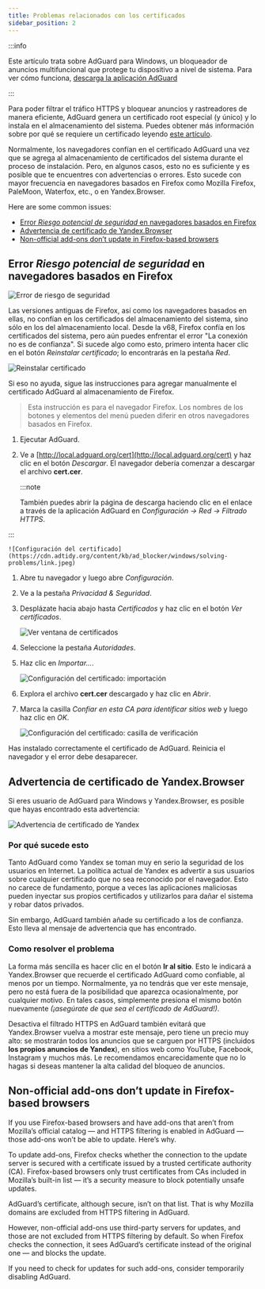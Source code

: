 ```yaml
---
title: Problemas relacionados con los certificados
sidebar_position: 2
---
```


:::info

Este artículo trata sobre AdGuard para Windows, un bloqueador de anuncios multifuncional que protege tu dispositivo a nivel de sistema. Para ver cómo funciona, [descarga la aplicación AdGuard](https://agrd.io/download-kb-adblock)

:::

Para poder filtrar el tráfico HTTPS y bloquear anuncios y rastreadores de manera eficiente, AdGuard genera un certificado root especial (y único) y lo instala en el almacenamiento del sistema. Puedes obtener más información sobre por qué se requiere un certificado leyendo [este artículo](/general/https-filtering/what-is-https-filtering).

Normalmente, los navegadores confían en el certificado AdGuard una vez que se agrega al almacenamiento de certificados del sistema durante el proceso de instalación. Pero, en algunos casos, esto no es suficiente y es posible que te encuentres con advertencias o errores. Esto sucede con mayor frecuencia en navegadores basados en Firefox como Mozilla Firefox, PaleMoon, Waterfox, etc., o en Yandex.Browser.

Here are some common issues:

- [Error *Riesgo potencial de seguridad* en navegadores basados en Firefox](#potential-security-risk-error-in-firefox-based-browsers)
- [Advertencia de certificado de Yandex.Browser](#yandexbrowser-certificate-warning)
- [Non-official add-ons don’t update in Firefox-based browsers](#non-official-add-ons-dont-update-in-firefox-based-browsers)

## Error *Riesgo potencial de seguridad* en navegadores basados en Firefox

![Error de riesgo de seguridad](https://cdn.adtidy.org/public/Adguard/kb/en/certificate/cert_error_en.png)

Las versiones antiguas de Firefox, así como los navegadores basados en ellas, no confían en los certificados del almacenamiento del sistema, sino sólo en los del almacenamiento local. Desde la v68, Firefox confía en los certificados del sistema, pero aún puedes enfrentar el error "La conexión no es de confianza". Si sucede algo como esto, primero intenta hacer clic en el botón *Reinstalar certificado*; lo encontrarás en la pestaña *Red*.

![Reinstalar certificado](https://cdn.adtidy.org/content/kb/ad_blocker/windows/solving-problems/reinstall.jpg)

Si eso no ayuda, sigue las instrucciones para agregar manualmente el certificado AdGuard al almacenamiento de Firefox.

> Esta instrucción es para el navegador Firefox. Los nombres de los botones y elementos del menú pueden diferir en otros navegadores basados en Firefox.

1. Ejecutar AdGuard.

1. Ve a [http://local.adguard.org/cert](http://local.adguard.org/cert) y haz clic en el botón *Descargar*. El navegador debería comenzar a descargar el archivo **cert.cer**.

    :::note

    También puedes abrir la página de descarga haciendo clic en el enlace a través de la aplicación AdGuard en *Configuración → Red → Filtrado HTTPS*.


:::

    ![Configuración del certificado](https://cdn.adtidy.org/content/kb/ad_blocker/windows/solving-problems/link.jpeg)

1. Abre tu navegador y luego abre *Configuración*.

1. Ve a la pestaña *Privacidad & Seguridad*.

1. Desplázate hacia abajo hasta *Certificados* y haz clic en el botón *Ver certificados*.

    ![Ver ventana de certificados](https://cdn.adtidy.org/content/kb/ad_blocker/windows/solving-problems/import1.jpeg)

1. Seleccione la pestaña *Autoridades*.

1. Haz clic en *Importar...*.

    ![Configuración del certificado: importación](https://cdn.adtidy.org/content/kb/ad_blocker/windows/solving-problems/import2.jpeg)

1. Explora el archivo **cert.cer** descargado y haz clic en *Abrir*.

1. Marca la casilla *Confiar en esta CA para identificar sitios web* y luego haz clic en *OK*.

    ![Configuración del certificado: casilla de verificación](https://cdn.adtidy.org/content/kb/ad_blocker/windows/solving-problems/cert_checkbox.jpg)

Has instalado correctamente el certificado de AdGuard. Reinicia el navegador y el error debe desaparecer.

## Advertencia de certificado de Yandex.Browser

Si eres usuario de AdGuard para Windows y Yandex.Browser, es posible que hayas encontrado esta advertencia:

![Advertencia de certificado de Yandex](https://cdn.adtidy.org/content/kb/ad_blocker/windows/solving-problems/yandex-cert.png)

### Por qué sucede esto

Tanto AdGuard como Yandex se toman muy en serio la seguridad de los usuarios en Internet. La política actual de Yandex es advertir a sus usuarios sobre cualquier certificado que no sea reconocido por el navegador. Esto no carece de fundamento, porque a veces las aplicaciones maliciosas pueden inyectar sus propios certificados y utilizarlos para dañar el sistema y robar datos privados.

Sin embargo, AdGuard también añade su certificado a los de confianza. Esto lleva al mensaje de advertencia que has encontrado.

### Como resolver el problema

La forma más sencilla es hacer clic en el botón **Ir al sitio**. Esto le indicará a Yandex.Browser que recuerde el certificado AdGuard como confiable, al menos por un tiempo. Normalmente, ya no tendrás que ver este mensaje, pero no está fuera de la posibilidad que aparezca ocasionalmente, por cualquier motivo. En tales casos, simplemente presiona el mismo botón nuevamente *(¡asegúrate de que sea el certificado de AdGuard!)*.

Desactiva el filtrado HTTPS en AdGuard también evitará que Yandex.Browser vuelva a mostrar este mensaje, pero tiene un precio muy alto: se mostrarán todos los anuncios que se carguen por HTTPS (incluidos **los propios anuncios de Yandex**), en sitios web como YouTube, Facebook, Instagram y muchos más. Le recomendamos encarecidamente que no lo hagas si deseas mantener la alta calidad del bloqueo de anuncios.

## Non-official add-ons don’t update in Firefox-based browsers

If you use Firefox-based browsers and have add-ons that aren’t from Mozilla’s official catalog — and HTTPS filtering is enabled in AdGuard — those add-ons won’t be able to update. Here’s why.

To update add-ons, Firefox checks whether the connection to the update server is secured with a certificate issued by a trusted certificate authority (CA). Firefox-based browsers only trust certificates from CAs included in Mozilla’s built-in list — it’s a security measure to block potentially unsafe updates.

AdGuard’s certificate, although secure, isn’t on that list. That is why Mozilla domains are excluded from HTTPS filtering in AdGuard.

However, non-official add-ons use third-party servers for updates, and those are not excluded from HTTPS filtering by default. So when Firefox checks the connection, it sees AdGuard’s certificate instead of the original one — and blocks the update.

If you need to check for updates for such add-ons, consider temporarily disabling AdGuard.
